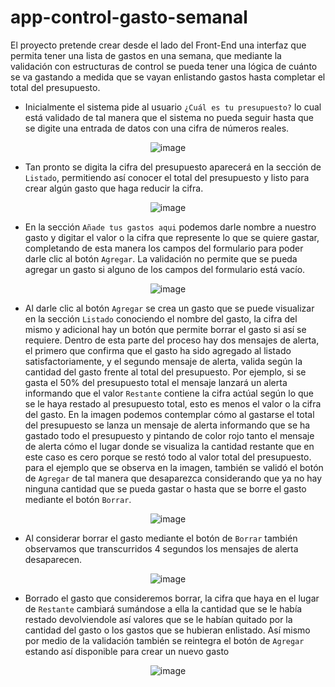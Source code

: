 # app-control-gasto-semanal
El proyecto pretende crear desde el lado del Front-End una interfaz que permita tener una lista de gastos en una semana, que mediante la validación con estructuras de control se pueda tener una lógica de cuánto se va gastando a medida que se vayan enlistando gastos hasta completar el total del presupuesto.

+ Inicialmente el sistema pide al usuario ```¿Cuál es tu presupuesto?``` lo cual está validado de tal manera que el sistema no pueda seguir hasta que se digite una entrada de datos con una cifra de números reales.

<div align="center">
  
![image](https://user-images.githubusercontent.com/53632260/208369482-68c61cd1-8c9b-47a3-a565-145f9e005819.png)
  
</div>

+ Tan pronto se digita la cifra del presupuesto aparecerá en la sección de ```Listado```, permitiendo así conocer el total del presupuesto y listo para crear algún gasto que haga reducir la cifra.

<div align="center">

![image](https://user-images.githubusercontent.com/53632260/208357271-47794c2d-c9ca-4e81-9e1b-da6064c9523c.png)
  
</div>  

+ En la sección ```Añade tus gastos aqui``` podemos darle nombre a nuestro gasto y digitar el valor o la cifra que represente lo que se quiere gastar, completando de esta manera los campos del formulario para poder darle clic al botón ```Agregar```. La validación no permite que se pueda agregar un gasto si alguno de los campos del formulario está vacío.

<div align="center">

![image](https://user-images.githubusercontent.com/53632260/208369635-3e17cab2-07dc-424f-9989-e911ad1f12af.png)
  
</div>

+ Al darle clic al botón ```Agregar``` se crea un gasto que se puede visualizar en la sección ```Listado``` conociendo el nombre del gasto, la cifra del mismo y adicional hay un botón que permite borrar el gasto si así se requiere. Dentro de esta parte del proceso hay dos mensajes de alerta, el primero que confirma que el gasto ha sido agregado al listado satisfactoriamente, y el segundo mensaje de alerta, valida según la cantidad del gasto frente al total del presupuesto. Por ejemplo, si se gasta el 50% del presupuesto total el mensaje lanzará un alerta informando que el valor ```Restante``` contiene la cifra actúal según lo que se le haya restado al presupuesto total, esto es menos el valor o la cifra del gasto. En la imagen podemos contemplar cómo al gastarse el total del presupuesto se lanza un mensaje de alerta informando que se ha gastado todo el presupuesto y pintando de color rojo tanto el mensaje de alerta cómo el lugar donde se visualiza la cantidad restante que en este caso es cero porque se restó todo al valor total del presupuesto. para el ejemplo que se observa en la imagen, también se validó el botón de ```Agregar``` de tal manera que desaparezca considerando que ya no hay ninguna cantidad que se pueda gastar o hasta que se borre el gasto mediante el botón ```Borrar```.

<div align="center">
  
![image](https://user-images.githubusercontent.com/53632260/208357333-776194d0-e904-4694-a2a1-8aa7115b50c3.png)
  
</div>

+ Al considerar borrar el gasto mediante el botón de ```Borrar``` también observamos que transcurridos 4 segundos los mensajes de alerta desaparecen.

<div align="center">
  
![image](https://user-images.githubusercontent.com/53632260/208357361-a4b5d65b-9712-4bec-b26e-c2f185c581bf.png)
  
</div>

+ Borrado el gasto que consideremos borrar, la cifra que haya en el lugar de ```Restante``` cambiará sumándose a ella la cantidad que se le había restado devolviendole así valores que se le habían quitado por la cantidad del gasto o los gastos que se hubieran enlistado. Así mismo por medio de la validación también se reintegra el botón de ```Agregar``` estando así disponible para crear un nuevo gasto

<div align="center">
  
![image](https://user-images.githubusercontent.com/53632260/208369831-490c3213-d5af-4441-b4e3-6623b77e1e4e.png)
 
</div>    
